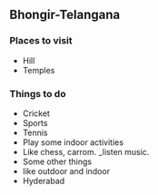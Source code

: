 ## Bhongir-Telangana

### Places to visit
- Hill
- Temples

### Things to do
- Cricket
- Sports
- Tennis
- Play some indoor activities
- Like chess, carrom.
_listen music.
- Some other things
- like outdoor and indoor
- Hyderabad
